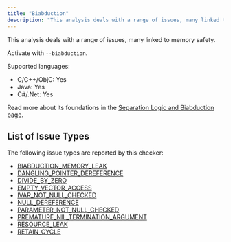 ```yaml
---
title: "Biabduction"
description: "This analysis deals with a range of issues, many linked to memory safety."
---
```


This analysis deals with a range of issues, many linked to memory safety.

Activate with `--biabduction`.

Supported languages:
- C/C++/ObjC: Yes
- Java: Yes
- C#/.Net: Yes

Read more about its foundations in the [Separation Logic and Biabduction page](separation-logic-and-bi-abduction).

## List of Issue Types

The following issue types are reported by this checker:
- [BIABDUCTION_MEMORY_LEAK](/docs/all-issue-types#biabduction_memory_leak)
- [DANGLING_POINTER_DEREFERENCE](/docs/all-issue-types#dangling_pointer_dereference)
- [DIVIDE_BY_ZERO](/docs/all-issue-types#divide_by_zero)
- [EMPTY_VECTOR_ACCESS](/docs/all-issue-types#empty_vector_access)
- [IVAR_NOT_NULL_CHECKED](/docs/all-issue-types#ivar_not_null_checked)
- [NULL_DEREFERENCE](/docs/all-issue-types#null_dereference)
- [PARAMETER_NOT_NULL_CHECKED](/docs/all-issue-types#parameter_not_null_checked)
- [PREMATURE_NIL_TERMINATION_ARGUMENT](/docs/all-issue-types#premature_nil_termination_argument)
- [RESOURCE_LEAK](/docs/all-issue-types#resource_leak)
- [RETAIN_CYCLE](/docs/all-issue-types#retain_cycle)
